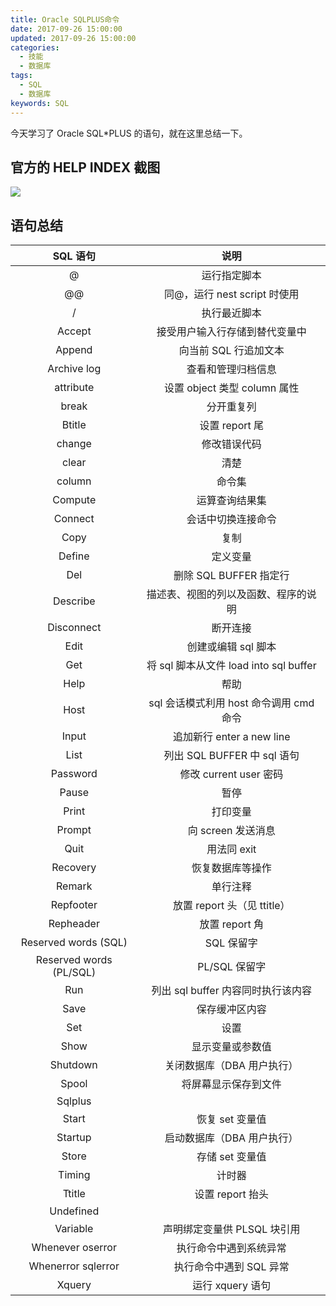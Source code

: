 ```yaml
---
title: Oracle SQLPLUS命令
date: 2017-09-26 15:00:00
updated: 2017-09-26 15:00:00
categories:
  - 技能
  - 数据库
tags:
  - SQL
  - 数据库
keywords: SQL
---
```


今天学习了 Oracle SQL\*PLUS 的语句，就在这里总结一下。

<!--more-->

## 官方的 HELP INDEX 截图

![](https://img.iszy.cc/20190318220212.png)

## 语句总结

|        SQL 语句         |                  说明                   |
| :---------------------: | :-------------------------------------: |
|            @            |              运行指定脚本               |
|           @@            |      同@，运行 nest script 时使用       |
|            /            |              执行最近脚本               |
|         Accept          |     接受用户输入行存储到替代变量中      |
|         Append          |          向当前 SQL 行追加文本          |
|       Archive log       |           查看和管理归档信息            |
|        attribute        |      设置 object 类型 column 属性       |
|          break          |               分开重复列                |
|         Btitle          |             设置 report 尾              |
|         change          |              修改错误代码               |
|          clear          |                  清楚                   |
|         column          |                 命令集                  |
|         Compute         |             运算查询结果集              |
|         Connect         |           会话中切换连接命令            |
|          Copy           |                  复制                   |
|         Define          |                定义变量                 |
|           Del           |         删除 SQL BUFFER 指定行          |
|        Describe         |  描述表、视图的列以及函数、程序的说明   |
|       Disconnect        |                断开连接                 |
|          Edit           |           创建或编辑 sql 脚本           |
|           Get           | 将 sql 脚本从文件 load into sql buffer  |
|          Help           |                  帮助                   |
|          Host           | sql 会话模式利用 host 命令调用 cmd 命令 |
|          Input          |        追加新行 enter a new line        |
|          List           |       列出 SQL BUFFER 中 sql 语句       |
|        Password         |         修改 current user 密码          |
|          Pause          |                  暂停                   |
|          Print          |                打印变量                 |
|         Prompt          |           向 screen 发送消息            |
|          Quit           |               用法同 exit               |
|        Recovery         |            恢复数据库等操作             |
|         Remark          |                单行注释                 |
|        Repfooter        |       放置 report 头（见 ttitle）       |
|        Repheader        |             放置 report 角              |
|  Reserved words (SQL)   |               SQL 保留字                |
| Reserved words (PL/SQL) |              PL/SQL 保留字              |
|           Run           |   列出 sql buffer 内容同时执行该内容    |
|          Save           |             保存缓冲区内容              |
|           Set           |                  设置                   |
|          Show           |            显示变量或参数值             |
|        Shutdown         |       关闭数据库（DBA 用户执行）        |
|          Spool          |          将屏幕显示保存到文件           |
|         Sqlplus         |                                         |
|          Start          |             恢复 set 变量值             |
|         Startup         |       启动数据库（DBA 用户执行）        |
|          Store          |             存储 set 变量值             |
|         Timing          |                 计时器                  |
|         Ttitle          |            设置 report 抬头             |
|        Undefined        |                                         |
|        Variable         |       声明绑定变量供 PLSQL 块引用       |
|    Whenever oserror     |         执行命令中遇到系统异常          |
|   Whenerror sqlerror    |         执行命令中遇到 SQL 异常         |
|         Xquery          |            运行 xquery 语句             |
